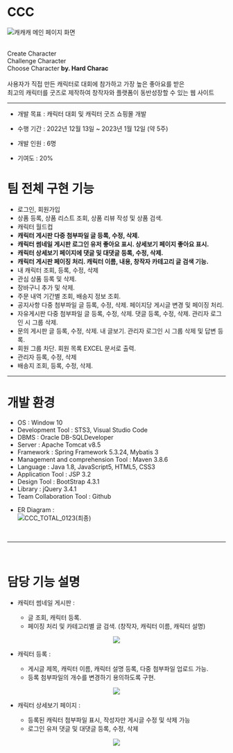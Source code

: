 # CCC

![캐캐캐 메인 페이지 화면](https://user-images.githubusercontent.com/107044598/213978497-d8660a98-f7f7-402e-87a3-33e784f90dd4.png)

<br>
Create Character <br>
Challenge Character <br>
Choose Character
<b>by. Hard Charac</b>
<br><br>
사용자가 직접 만든 캐릭터로 대회에 참가하고 가장 높은 좋아요를 받은 <br>
최고의 캐릭터를 굿즈로 제작하여 창작자와 플랫폼이 동반성장할 수 있는 웹 사이트
<hr>

- 개발 목표 : 캐릭터 대회 및 캐릭터 굿즈 쇼핑몰 개발

- 수행 기간 : 2022년 12월 13일 ~ 2023년 1월 12일 (약 5주)

- 개발 인원 : 6명

- 기여도 : 20%

# 팀 전체 구현 기능

  + 로그인, 회원가입
  + 상품 등록, 상품 리스트 조회, 상품 리뷰 작성 및 상품 검색.
  + 캐릭터 월드컵
  + <b>캐릭터 게시판 다중 첨부파일 글 등록, 수정, 삭제.</b>
  + <b>캐릭터 썸네일 게시판 로그인 유저 좋아요 표시. 상세보기 페이지 좋아요 표시.</b>
  + <b>캐릭터 상세보기 페이지에 댓글 및 대댓글 등록, 수정, 삭제.</b>
  + <b>캐릭터 게시판 페이징 처리. 캐릭터 이름, 내용, 창작자 카테고리 글 검색 기능.</b>
  + 내 캐릭터 조회, 등록, 수정, 삭제
  + 관심 상품 등록 및 삭제.
  + 장바구니 추가 및 삭제.
  + 주문 내역 기간별 조회, 배송지 정보 조회.
  + 공지사항 다중 첨부파일 글 등록, 수정, 삭제. 페이지당 게시글 변경 및 페이징 처리.
  + 자유게시판 다중 첨부파일 글 등록, 수정, 삭제. 댓글 등록, 수정, 삭제. 관리자 로그인 시 그룹 삭제.
  + 문의 게시판 글 등록, 수정, 삭제. 내 글보기. 관리자 로그인 시 그룹 삭제 및 답변 등록.
  + 회원 그룹 차단. 회원 목록 EXCEL 문서로 출력.
  + 관리자 등록, 수정, 삭제
  + 배송지 조회, 등록, 수정, 삭제.

<hr>

# 개발 환경

  + OS : Window 10
  + Development Tool : STS3, Visual Studio Code
  + DBMS : Oracle DB-SQLDeveloper
  + Server : Apache Tomcat v8.5
  + Framework : Spring Framework 5.3.24, Mybatis 3
  + Management and comprehension Tool : Maven 3.8.6
  + Language : Java 1.8, JavaScript5, HTML5, CSS3
  + Application Tool : JSP 3.2
  + Design Tool : BootStrap 4.3.1
  + Library : jQuery 3.4.1
  + Team Collaboration Tool : Github

- ER Diagram :<br>
![CCC_TOTAL_0123(최종)](https://user-images.githubusercontent.com/107044598/214007630-4b38871d-fb31-4a69-9b0a-e5b270bdf9a0.png)
<br>
<hr>
<br>

# 담당 기능 설명

- 캐릭터 썸네일 게시판 :

  + 글 조회, 캐릭터 등록. <br>
  + 페이징 처리 및 카테고리별 글 검색. (창작자, 캐릭터 이름, 캐릭터 설명) <br>

<div align="center">
  <img src="https://user-images.githubusercontent.com/107044598/213996842-8dd6b195-4234-4b06-850c-21371e352bb8.png">
</div>

- 캐릭터 등록  :

  + 게시글 제목, 캐릭터 이름, 캐릭터 설명 등록, 다중 첨부파일 업로드 가능. <br>
  + 등록 첨부파일의 개수를 변경하기 용의하도록 구현.

<div align="center">
  <img src="https://user-images.githubusercontent.com/107044598/214003080-00000db8-4804-482b-9bbe-2fc054e4cbf3.png">
</div>

- 캐릭터 상세보기 페이지 :

  + 등록된 캐릭터 첨부파일 표시, 작성자만 게시글 수정 및 삭제 가능
  + 로그인 유저 댓글 및 대댓글 등록, 수정, 삭제
  
<div align="center">
  <img src="https://user-images.githubusercontent.com/107044598/214004527-266503b7-c7ee-4677-a72e-7a2aa475bf28.png">
</div>

